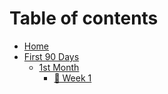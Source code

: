 # Table of contents

* [Home](README.md)
* [First 90 Days](first-90-days/README.md)
  * [1st Month](first-90-days/1st-month/README.md)
    * [🙈 Week 1](first-90-days/1st-month/week-1.md)
